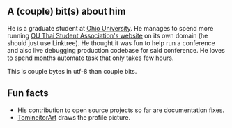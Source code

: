 ## A (couple) bit(s) about him

He is a graduate student at [Ohio University](https://www.ohio.edu/). He manages to spend more running [OU Thai Student Association's website](https://tsaou.page/) on its own domain (he should just use Linktree). He thought it was fun to help run a conference and also live debugging production codebase for said conference. He loves to spend months automate task that only takes few hours.

This is couple bytes in utf-8 than couple bits.

## Fun facts

- His contribution to open source projects so far are documentation fixes.
- [TomineitorArt](https://www.etsy.com/shop/TomineitorArt) draws the profile picture.

<!--
**krerkkiat/krerkkiat** is a ✨ _special_ ✨ repository because its `README.md` (this file) appears on your GitHub profile.

Here are some ideas to get you started:

- 🔭 I’m currently working on ...
- 🌱 I’m currently learning ...
- 👯 I’m looking to collaborate on ...
- 🤔 I’m looking for help with ...
- 💬 Ask me about ...
- 📫 How to reach me: ...
- 😄 Pronouns: ...
- ⚡ Fun fact: ...
-->
